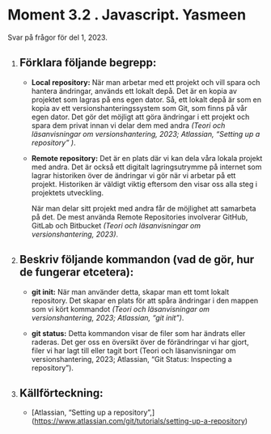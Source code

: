 # Moment 3.2 . Javascript. Yasmeen
Svar på frågor för del 1, 2023.

1. ## Förklara följande begrepp:
   - **Local repository:** När man arbetar med ett projekt och vill spara och hantera ändringar, används ett lokalt depå. Det är en kopia av projektet som lagras på ens egen dator. Så, ett lokalt depå är som en kopia av ett versionshanteringssystem som Git, som finns på vår egen dator. Det gör det möjligt att göra ändringar i ett projekt och spara dem privat innan vi delar dem med andra *(Teori och läsanvisningar om versionshantering, 2023; Atlassian, “Setting up a repository” )*.
     
   - **Remote repository:** Det är en plats där vi kan dela våra lokala projekt med andra. Det är också ett digitalt lagringsutrymme på internet som lagrar historiken över de ändringar vi gör när vi arbetar på ett projekt. Historiken är väldigt viktig eftersom den visar oss alla steg i projektets utveckling.

     När man delar sitt projekt med andra får de möjlighet att samarbeta på det. 
De mest använda Remote Repositories involverar GitHub, GitLab och Bitbucket *(Teori och läsanvisningar om versionshantering, 2023)*.


2. ## Beskriv följande kommandon (vad de gör, hur de fungerar etcetera):
   - **git init:** När man använder detta, skapar man ett tomt lokalt repository. Det skapar en plats för att spåra ändringar i den mappen som vi kört kommandot *(Teori och läsanvisningar om versionshantering, 2023; Atlassian, “git init”)*.
     
   - **git status:** Detta kommandon visar de filer som har ändrats eller raderas. Det ger oss en översikt över de förändringar vi har gjort, filer vi har lagt till eller tagit bort  (Teori och läsanvisningar om versionshantering, 2023; Atlassian, “Git Status: Inspecting a repository”).

3. ##  Källförteckning:
   - [Atlassian, “Setting up a repository”,] (https://www.atlassian.com/git/tutorials/setting-up-a-repository) 



